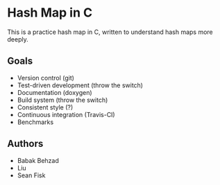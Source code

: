 # Hash Map in C

This is a practice hash map in C, written to understand hash maps more deeply.

## Goals

* Version control (git)
* Test-driven development (throw the switch)
* Documentation (doxygen)
* Build system (throw the switch)
* Consistent style (?)
* Continuous integration (Travis-CI)
* Benchmarks

## Authors

* Babak Behzad
* Liu
* Sean Fisk
